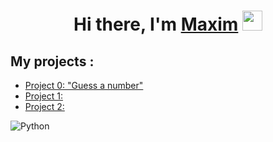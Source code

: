 <h1 align="center">Hi there, I'm <a href="https://github.com/illbeurs" target="_blank">Maxim</a> 
<img src="https://github.com/blackcater/blackcater/raw/main/images/Hi.gif" height="32"/></h1>

## My projects :
* [Project 0: "Guess a number"](https://github.com/illbeurs/DS-Course/tree/main/project_0)
* [Project 1:](____)
* [Project 2:](____)

![Python](https://img.shields.io/badge/python-3670A0?style=for-the-badge&logo=python&logoColor=ffdd54)
